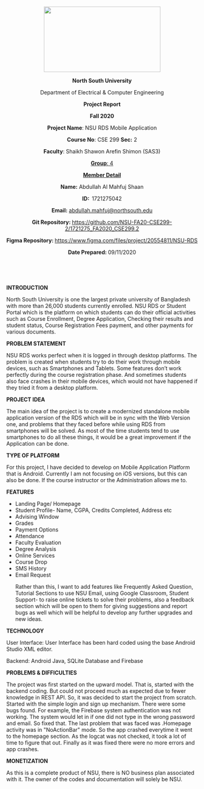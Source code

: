 <p style="text-align: center;">&nbsp;</p>
<p style="text-align: center;">&nbsp;</p>
<p align="center"><strong><img src="https://media.dhakatribune.com/uploads/2016/11/nsulogo.jpg" alt="" width="307" height="172" /></strong></p>
<p align="center"><strong>North South University</strong></p>
<p align="center">Department of Electrical &amp; Computer Engineering</p>
<p align="center"><strong>Project Report</strong></p>
<p align="center"><strong>Fall 2020</strong></p>
<p align="center"><strong>Project Name</strong>: NSU RDS Mobile Application</p>
<p align="center"><strong>Course No</strong>: CSE 299 <strong>Sec</strong><strong>:</strong> 2</p>
<p align="center"><strong>Faculty</strong>: Shaikh Shawon Arefin Shimon (SAS3)</p>
<p align="center"><strong><u>Group</u></strong><u>:</u><u> 4</u></p>
<p align="center"><strong><u>Member Detail</u></strong></p>
<p align="center"><strong>Name</strong><strong>:</strong> Abdullah Al Mahfuj Shaan</p>
<p align="center"><strong>ID</strong><strong>:&nbsp; </strong>1721275042</p>
<p align="center"><strong>Email</strong><strong>:</strong> <a href="mailto:abdullah.mahfuj@northsouth.edu">abdullah.mahfuj@northsouth.edu</a></p>
<p align="center"><strong>Git Repository</strong><strong>: </strong><a href="https://github.com/NSU-FA20-CSE299-2/1721275_FA2020_CSE299.2">https://github.com/NSU-FA20-CSE299-2/1721275_FA2020_CSE299.2</a></p>
<p align="center"><strong>Figma Repository</strong><strong>: </strong><a href="https://www.figma.com/files/project/20554811/NSU-RDS">https://www.figma.com/files/project/20554811/NSU-RDS</a></p>
<p align="center"><strong>Date Prepared</strong><strong>: </strong>09/11/2020</p>
<p><strong>&nbsp;</strong></p>
<p><strong>&nbsp;</strong></p>
<p><strong>INTRODUCTION</strong></p>
<p>North South University is one the largest private university of Bangladesh with more than 26,000 students currently enrolled. NSU RDS or Student Portal which is the platform on which students can do their official activities such as Course Enrollment, Degree Application, Checking their results and student status, Course Registration Fees payment, and other payments for various documents.</p>
<p><strong>PROBLEM STATEMENT</strong></p>
<p>NSU RDS works perfect when it is logged in through desktop platforms. The problem is created when students try to do their work through mobile devices, such as Smartphones and Tablets. Some features don’t work perfectly during the course registration phase. And sometimes students also face crashes in their mobile devices, which would not have happened if they tried it from a desktop platform.</p>
<p><strong>PROJECT IDEA</strong></p>
The main idea of the project is to create a modernized standalone mobile application version of the RDS which will be in sync with the Web Version one, and problems that they faced before while using RDS from smartphones will be solved. As most of the time students tend to use smartphones to do all these things, it would be a great improvement if the Application can be done. 
<p><strong>TYPE OF PLATFORM</strong></p>
<p>For this project, I have decided to develop on Mobile Application Platform that is Android. Currently I am not focusing on iOS versions, but this can also be done. If the course instructor or the Administration allows me to.</p>
<p><strong>FEATURES</strong></p>
<ul>
<li>Landing Page/ Homepage</li>
<li>Student Profile- Name, CGPA, Credits Completed, Address etc</li>
<li>Advising Window</li>
<li>Grades</li>
<li>Payment Options</li>
<li>Attendance</li>
<li>Faculty Evaluation</li>
<li>Degree Analysis</li>
<li>Online Services</li>
<li>Course Drop</li>
<li>SMS History</li>
<li>Email Request</li>
<p>Rather than this, I want to add features like Frequently Asked Question, Tutorial Sections to use NSU Email, using Google Classroom, Student Support- to raise online tickets to solve their problems, also a feedback section which will be open to them for giving suggestions and report bugs as well which will be helpful to develop any further upgrades and new ideas.</p>
</ul>
<p><strong>TECHNOLOGY</strong></p>
<p>User Interface: User Interface has been hard coded using the base Android Studio XML editor.</p>
<p>Backend: Android Java, SQLite Database and Firebase</p>
<p><strong>PROBLEMS & DIFFICULTIES</strong></p>
<p>The project was first started on the upward model. That is, started with the backend coding. But could not proceed much as expected due to fewer knowledge in REST API. So, it was decided to start the project from scratch. Started with the simple login and sign up mechanism. There were some bugs found. For example, the Firebase system authentication was not working. The system would let in if one did not type in the wrong password and email. So fixed that. The last problem that was faced was .Homepage activity was in "NoActionBar" mode. So the app crashed everytime it went to the homepage section. As the logcat was not checked, it took a lot of time to figure that out. Finally as it was fixed there were no more errors and app crashes. </p>
<p><strong>MONETIZATION</strong></p>
<p>As this is a complete product of NSU, there is NO business plan associated with it. The owner of the codes and documentation will solely be NSU.</p>

